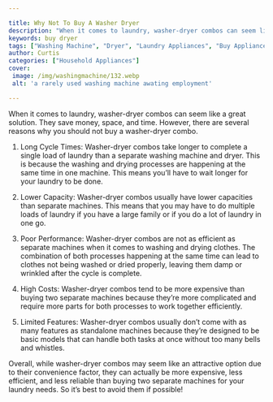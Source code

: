 ```yaml
---

title: Why Not To Buy A Washer Dryer
description: "When it comes to laundry, washer-dryer combos can seem like a great solution. They save money, space, and time. However, there are...keep going and find out"
keywords: buy dryer
tags: ["Washing Machine", "Dryer", "Laundry Appliances", "Buy Appliance", "Clean Appliance"]
author: Curtis
categories: ["Household Appliances"]
cover: 
 image: /img/washingmachine/132.webp
 alt: 'a rarely used washing machine awating employment'

---
```


When it comes to laundry, washer-dryer combos can seem like a great solution. They save money, space, and time. However, there are several reasons why you should not buy a washer-dryer combo. 

1. Long Cycle Times: Washer-dryer combos take longer to complete a single load of laundry than a separate washing machine and dryer. This is because the washing and drying processes are happening at the same time in one machine. This means you’ll have to wait longer for your laundry to be done. 

2. Lower Capacity: Washer-dryer combos usually have lower capacities than separate machines. This means that you may have to do multiple loads of laundry if you have a large family or if you do a lot of laundry in one go. 

3. Poor Performance: Washer-dryer combos are not as efficient as separate machines when it comes to washing and drying clothes. The combination of both processes happening at the same time can lead to clothes not being washed or dried properly, leaving them damp or wrinkled after the cycle is complete. 

4. High Costs: Washer-dryer combos tend to be more expensive than buying two separate machines because they’re more complicated and require more parts for both processes to work together efficiently. 

5. Limited Features: Washer-dryer combos usually don’t come with as many features as standalone machines because they’re designed to be basic models that can handle both tasks at once without too many bells and whistles. 

Overall, while washer-dryer combos may seem like an attractive option due to their convenience factor, they can actually be more expensive, less efficient, and less reliable than buying two separate machines for your laundry needs. So it’s best to avoid them if possible!
